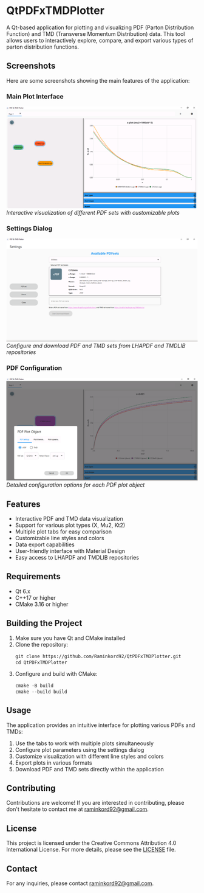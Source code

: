 # QtPDFxTMDPlotter

A Qt-based application for plotting and visualizing PDF (Parton Distribution Function) and TMD (Transverse Momentum Distribution) data. This tool allows users to interactively explore, compare, and export various types of parton distribution functions.

## Screenshots

Here are some screenshots showing the main features of the application:

### Main Plot Interface
![Main Plot Interface](screenshots/main_plot.PNG)
*Interactive visualization of different PDF sets with customizable plots*

### Settings Dialog
![Settings Dialog](screenshots/settings_dialog.PNG)
*Configure and download PDF and TMD sets from LHAPDF and TMDLIB repositories*

### PDF Configuration
![PDF Configuration](screenshots/pdf_config.PNG)
*Detailed configuration options for each PDF plot object*

## Features

- Interactive PDF and TMD data visualization
- Support for various plot types (X, Mu2, Kt2)
- Multiple plot tabs for easy comparison
- Customizable line styles and colors
- Data export capabilities
- User-friendly interface with Material Design
- Easy access to LHAPDF and TMDLIB repositories

## Requirements

- Qt 6.x
- C++17 or higher
- CMake 3.16 or higher

## Building the Project

1. Make sure you have Qt and CMake installed
2. Clone the repository:
   ```
   git clone https://github.com/Raminkord92/QtPDFxTMDPlotter.git
   cd QtPDFxTMDPlotter
   ```
3. Configure and build with CMake:
   ```
   cmake -B build
   cmake --build build
   ```

## Usage

The application provides an intuitive interface for plotting various PDFs and TMDs:

1. Use the tabs to work with multiple plots simultaneously
2. Configure plot parameters using the settings dialog
3. Customize visualization with different line styles and colors
4. Export plots in various formats
5. Download PDF and TMD sets directly within the application

## Contributing

Contributions are welcome! If you are interested in contributing, please don't hesitate to contact me at [raminkord92@gmail.com](mailto:raminkord92@gmail.com).

## License

This project is licensed under the Creative Commons Attribution 4.0 International License. For more details, please see the [LICENSE](LICENSE.txt) file.

## Contact

For any inquiries, please contact [raminkord92@gmail.com](mailto:raminkord92@gmail.com).
